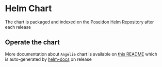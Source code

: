 # Helm Chart

The chart is packaged and indexed on the [Poseidon Helm Repository](https://github.com/AlexisMtr/poseidon-helm-chart) after each release

## Operate the chart
More documentation about `Angelie` chart is available on [this README](./angelie/README.md) which is auto-generated by [helm-docs](https://github.com/norwoodj/helm-docs) on release